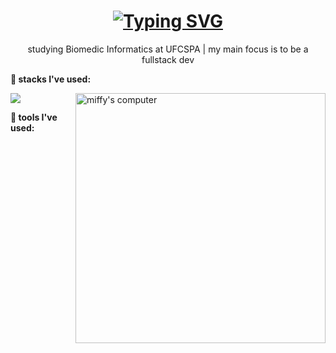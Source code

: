 <div>
  <div>
    <h1 align="center">
  <a href="https://git.io/typing-svg">
    <img src="https://readme-typing-svg.demolab.com?font=Fira+Code&pause=1000&color=8A2BE2&width=435&lines=oi%2C+me+chamo+J%C3%BAlia%21+Bem-vind%40%21;hi%2C+I'm+J%C3%BAlia%21+Welcome%21" alt="Typing SVG" />
  </a>
</h1>
    <p align="center">studying Biomedic Informatics at UFCSPA | my main focus is to be a fullstack dev</p>
  </div>
  <div>
    <p align="left"><strong>💌 stacks I've used:</strong></p>
    <div>
      <img src="https://techcrunch.com/wp-content/uploads/2010/07/miffy_notebook-620x465.jpg" alt="miffy's computer" min-width="400px" max-width="400px" width="400px" align="right">
      <a href="https://skillicons.dev" align="left">
    <img src="https://skillicons.dev/icons?i=python,ts,spring,java,c#,html,css,mysql,react&theme=light" />
      </a>
    </div>
    <p align="left" padding-top="5px"><strong>💌 tools I've used:</strong></p>
  </div>
  <div>
    
  </div>

</div>
